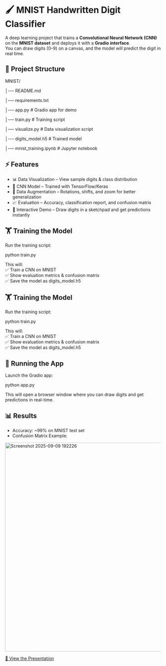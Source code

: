 # 🖌️ MNIST Handwritten Digit Classifier  

A deep learning project that trains a **Convolutional Neural Network (CNN)** on the **MNIST dataset** and deploys it with a **Gradio interface**.  
You can draw digits (0–9) on a canvas, and the model will predict the digit in real time.  






## 📂 Project Structure  

MNIST/

│── README.md

│── requirements.txt

│── app.py              # Gradio app for demo

│── train.py            # Training script

│── visualize.py        # Data visualization script

│── digits_model.h5     # Trained model

│── mnist_training.ipynb # Jupyter notebook






## ⚡ Features  

- 📊 Data Visualization – View sample digits & class distribution  
- 🧠 CNN Model – Trained with TensorFlow/Keras  
- 🔄 Data Augmentation – Rotations, shifts, and zoom for better generalization  
- 📈 Evaluation – Accuracy, classification report, and confusion matrix  
- 🎨 Interactive Demo – Draw digits in a sketchpad and get predictions instantly




 

 ## 🏋️ Training the Model  

Run the training script:  

python train.py  

This will:  
✅ Train a CNN on MNIST  
✅ Show evaluation metrics & confusion matrix  
✅ Save the model as digits_model.h5  





## 🏋️ Training the Model  

Run the training script:  

python train.py  

This will:  
✅ Train a CNN on MNIST  
✅ Show evaluation metrics & confusion matrix  
✅ Save the model as digits_model.h5  






## 🎨 Running the App  

Launch the Gradio app:  

python app.py  

This will open a browser window where you can draw digits and get predictions in real-time.  






## 📊 Results  

- Accuracy: ~99% on MNIST test set  
- Confusion Matrix Example:  



<img width="820" height="674" alt="Screenshot 2025-09-09 192226" src="https://github.com/user-attachments/assets/7aea9f0c-2548-4ab5-b7af-a52af5d3024b" />

















[📑 View the Presentation](https://drive.google.com/file/d/1OIF8jTp7xhPs1VIgarvbuD3XbYOlPLKL/view?usp=sharing)



